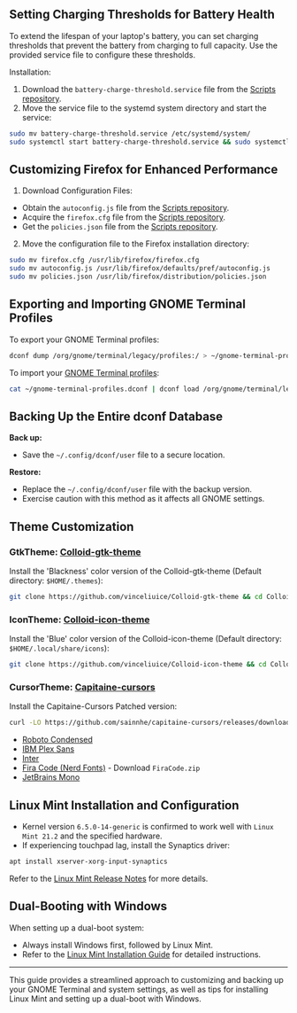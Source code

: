 ## Setting Charging Thresholds for Battery Health

To extend the lifespan of your laptop's battery, you can set charging thresholds that prevent the battery from charging to full capacity. Use the provided service file to configure these thresholds.

Installation:

1. Download the `battery-charge-threshold.service` file from the [Scripts repository](https://github.com/sakshiagrwal/Scripts/blob/main/Linux/etc/systemd/system/battery-charge-threshold.service).
2. Move the service file to the systemd system directory and start the service:

```sh
sudo mv battery-charge-threshold.service /etc/systemd/system/
sudo systemctl start battery-charge-threshold.service && sudo systemctl enable battery-charge-threshold.service
```

## Customizing Firefox for Enhanced Performance

1. Download Configuration Files:

- Obtain the `autoconfig.js` file from the [Scripts repository](https://github.com/sakshiagrwal/Scripts/blob/main/Windows/Extra/autoconfig.js).
- Acquire the `firefox.cfg` file from the [Scripts repository](https://github.com/sakshiagrwal/Scripts/blob/main/Windows/Extra/firefox.cfg).
- Get the `policies.json` file from the [Scripts repository](https://github.com/sakshiagrwal/Scripts/blob/main/Windows/Extra/policies.json).

2. Move the configuration file to the Firefox installation directory:

```sh
sudo mv firefox.cfg /usr/lib/firefox/firefox.cfg
sudo mv autoconfig.js /usr/lib/firefox/defaults/pref/autoconfig.js
sudo mv policies.json /usr/lib/firefox/distribution/policies.json
```

## Exporting and Importing GNOME Terminal Profiles

To export your GNOME Terminal profiles:

```sh
dconf dump /org/gnome/terminal/legacy/profiles:/ > ~/gnome-terminal-profiles.dconf
```

To import your [GNOME Terminal profiles](https://github.com/sakshiagrwal/Dotfiles/blob/main/bash/gnome-terminal-profiles.dconf):

```sh
cat ~/gnome-terminal-profiles.dconf | dconf load /org/gnome/terminal/legacy/profiles:/
```

## Backing Up the Entire dconf Database

**Back up:**

- Save the `~/.config/dconf/user` file to a secure location.

**Restore:**

- Replace the `~/.config/dconf/user` file with the backup version.
- Exercise caution with this method as it affects all GNOME settings.

## Theme Customization

### GtkTheme: [Colloid-gtk-theme](https://github.com/vinceliuice/Colloid-gtk-theme)

Install the 'Blackness' color version of the Colloid-gtk-theme (Default directory: `$HOME/.themes`):

```sh
git clone https://github.com/vinceliuice/Colloid-gtk-theme && cd Colloid-gtk-theme && ./install.sh --color dark --tweaks black rimless
```

### IconTheme: [Colloid-icon-theme](https://github.com/vinceliuice/Colloid-icon-theme)

Install the 'Blue' color version of the Colloid-icon-theme (Default directory: `$HOME/.local/share/icons`):

```sh
git clone https://github.com/vinceliuice/Colloid-icon-theme && cd Colloid-icon-theme && ./install.sh
```

### CursorTheme: [Capitaine-cursors](https://github.com/keeferrourke/capitaine-cursors)

Install the Capitaine-Cursors Patched version:

```sh
curl -LO https://github.com/sainnhe/capitaine-cursors/releases/download/r5/Linux.zip && unzip Linux.zip && mv 'Capitaine Cursors' ~/.icons/Capitaine-Cursors
```

- [Roboto Condensed](https://fonts.google.com/specimen/Roboto+Condensed)
- [IBM Plex Sans](https://fonts.google.com/specimen/IBM+Plex+Sans)
- [Inter](https://fonts.google.com/specimen/Inter)
- [Fira Code (Nerd Fonts)](https://github.com/ryanoasis/nerd-fonts/releases/latest) - Download `FiraCode.zip`
- [JetBrains Mono](https://www.jetbrains.com/lp/mono)

## Linux Mint Installation and Configuration

- Kernel version `6.5.0-14-generic` is confirmed to work well with `Linux Mint 21.2` and the specified hardware.
- If experiencing touchpad lag, install the Synaptics driver:

```sh
apt install xserver-xorg-input-synaptics
```

Refer to the [Linux Mint Release Notes](https://linuxmint.com/rel_virginia.php) for more details.

## Dual-Booting with Windows

When setting up a dual-boot system:

- Always install Windows first, followed by Linux Mint.
- Refer to the [Linux Mint Installation Guide](https://linuxmint-installation-guide.readthedocs.io/en/latest/multiboot.html) for detailed instructions.

---

This guide provides a streamlined approach to customizing and backing up your GNOME Terminal and system settings, as well as tips for installing Linux Mint and setting up a dual-boot with Windows.

